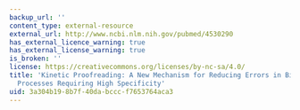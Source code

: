 ```yaml
---
backup_url: ''
content_type: external-resource
external_url: http://www.ncbi.nlm.nih.gov/pubmed/4530290
has_external_licence_warning: true
has_external_license_warning: true
is_broken: ''
license: https://creativecommons.org/licenses/by-nc-sa/4.0/
title: 'Kinetic Proofreading: A New Mechanism for Reducing Errors in Biosynthetic
  Processes Requiring High Specificity'
uid: 3a304b19-8b7f-40da-bccc-f7653764aca3
---
```

